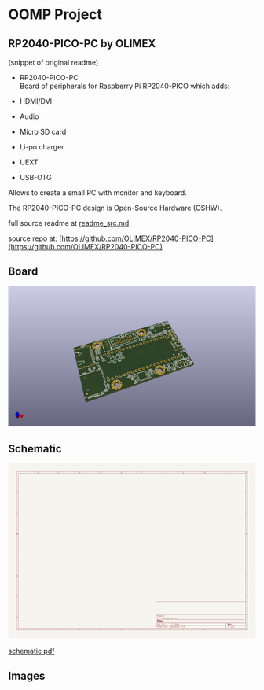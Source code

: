 # OOMP Project  
## RP2040-PICO-PC  by OLIMEX  
  
(snippet of original readme)  
  
- RP2040-PICO-PC  
Board of peripherals for Raspberry Pi RP2040-PICO which adds:  
  
- HDMI/DVI   
- Audio   
- Micro SD card   
- Li-po charger   
- UEXT  
- USB-OTG   
  
Allows to create a small PC with monitor and keyboard.  
  
The RP2040-PICO-PC design is Open-Source Hardware (OSHW).  
  
  full source readme at [readme_src.md](readme_src.md)  
  
source repo at: [https://github.com/OLIMEX/RP2040-PICO-PC](https://github.com/OLIMEX/RP2040-PICO-PC)  
## Board  
  
[![working_3d.png](working_3d_600.png)](working_3d.png)  
## Schematic  
  
[![working_schematic.png](working_schematic_600.png)](working_schematic.png)  
  
[schematic pdf](working_schematic.pdf)  
## Images  

